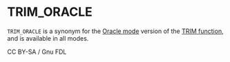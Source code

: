 # TRIM\_ORACLE

`TRIM_ORACLE` is a synonym for the [Oracle mode](broken-reference) version of the [TRIM function](trim.md), and is available in all modes.

CC BY-SA / Gnu FDL
